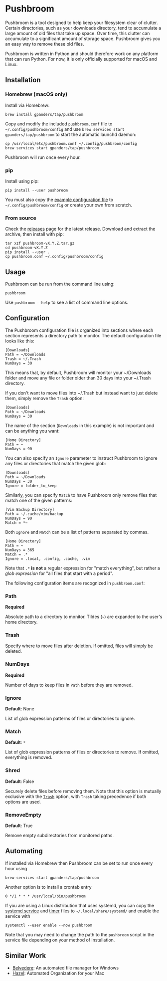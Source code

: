 # Pushbroom

Pushbroom is a tool designed to help keep your filesystem clear of clutter.
Certain directories, such as your downloads directory, tend to accumulate a
large amount of old files that take up space. Over time, this clutter can
accumulate to a significant amount of storage space. Pushbroom gives you an
easy way to remove these old files.

Pushbroom is written in Python and should therefore work on any platform that
can run Python. For now, it is only officially supported for macOS and Linux.

## Installation

### Homebrew (macOS only)

Install via Homebrew:

    brew install gpanders/tap/pushbroom

Copy and modify the included `pushbroom.conf` file to
`~/.config/pushbroom/config` and use `brew services start
gpanders/tap/pushbroom` to start the automatic launchd daemon:

    cp /usr/local/etc/pushbroom.conf ~/.config/pushbroom/config
    brew services start gpanders/tap/pushbroom

Pushbroom will run once every hour.

### pip

Install using pip:

    pip install --user pushbroom

You must also copy the [example configuration file][] to
`~/.config/pushbroom/config` or create your own from scratch.

[example configuration file]: ./pushbroom.conf

### From source

Check the [releases][] page for the latest release. Download and extract the
archive, then install with pip:

    tar xzf pushbroom-vX.Y.Z.tar.gz
    cd pushbroom-vX.Y.Z
    pip install --user .
    cp pushbroom.conf ~/.config/pushbroom/config

[releases]: https://git.sr.ht/~gpanders/pushbroom/refs

## Usage

Pushbroom can be run from the command line using:

    pushbroom

Use `pushbroom --help` to see a list of command line options.

## Configuration

The Pushbroom configuration file is organized into sections where each section
represents a directory path to monitor. The default configuration file looks
like this:

    [Downloads]
    Path = ~/Downloads
    Trash = ~/.Trash
    NumDays = 30

This means that, by default, Pushbroom will monitor your ~/Downloads folder and
move any file or folder older than 30 days into your ~/.Trash directory.

If you don't want to move files into ~/.Trash but instead want to just delete
them, simply remove the `Trash` option:

    [Downloads]
    Path = ~/Downloads
    NumDays = 30

The name of the section (`Downloads` in this example) is not important and can
be anything you want:

    [Home Directory]
    Path = ~
    NumDays = 90

You can also specify an `Ignore` parameter to instruct Pushbroom to ignore any
files or directories that match the given glob:

    [Downloads]
    Path = ~/Downloads
    NumDays = 30
    Ignore = folder_to_keep

Similarly, you can specify `Match` to have Pushbroom only remove files that
match one of the given patterns:

    [Vim Backup Directory]
    Path = ~/.cache/vim/backup
    NumDays = 90
    Match = *~

Both `Ignore` and `Match` can be a list of patterns separated by commas.

    [Home Directory]
    Path = ~
    NumDays = 365
    Match = .*
    Ignore = .local, .config, .cache, .vim

Note that `.*` **is not** a regular expression for "match everything", but
rather a _glob expression_ for "all files that start with a period".

The following configuration items are recognized in `pushbroom.conf`:

### Path
**Required**

Absolute path to a directory to monitor. Tildes (`~`) are expanded to the
user's home directory.

### Trash

Specify where to move files after deletion. If omitted, files will simply be
deleted.

### NumDays
**Required**

Number of days to keep files in `Path` before they are removed.

### Ignore
**Default**: None

List of glob expression patterns of files or directories to ignore.

### Match
**Default**: `*`

List of glob expression patterns of files or directories to remove. If omitted,
everything is removed.

### Shred
**Default**: False

Securely delete files before removing them. Note that this option is mutually
exclusive with the [`Trash`](#trash) option, with `Trash` taking precedence if
both options are used.

### RemoveEmpty
**Default**: True

Remove empty subdirectories from monitored paths.

## Automating

If installed via Homebrew then Pushbroom can be set to run once every hour
using

    brew services start gpanders/tap/pushbroom

Another option is to install a crontab entry

    0 */1 * * * /usr/local/bin/pushbroom

If you are using a Linux distribution that uses systemd, you can copy the
[systemd service][] and [timer][] files to `~/.local/share/systemd/` and enable
the service with

    systemctl --user enable --now pushbroom

Note that you may need to change the path to the `pushbroom` script in the
service file depending on your method of installation.

[systemd service]: ./contrib/systemd/pushbroom.service
[timer]: ./contrib/systemd/pushbroom.timer

## Similar Work

- [Belvedere](https://github.com/mshorts/belvedere): An automated file manager
  for Windows
- [Hazel](https://www.noodlesoft.com/): Automated Organization for your Mac
